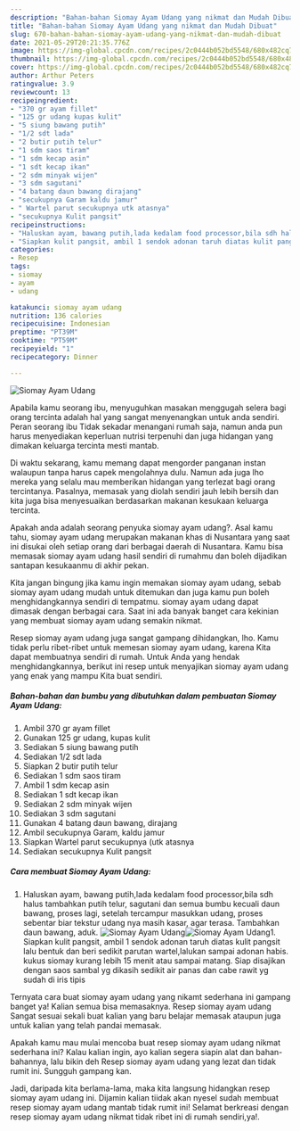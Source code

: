 ```yaml
---
description: "Bahan-bahan Siomay Ayam Udang yang nikmat dan Mudah Dibuat"
title: "Bahan-bahan Siomay Ayam Udang yang nikmat dan Mudah Dibuat"
slug: 670-bahan-bahan-siomay-ayam-udang-yang-nikmat-dan-mudah-dibuat
date: 2021-05-29T20:21:35.776Z
image: https://img-global.cpcdn.com/recipes/2c0444b052bd5548/680x482cq70/siomay-ayam-udang-foto-resep-utama.jpg
thumbnail: https://img-global.cpcdn.com/recipes/2c0444b052bd5548/680x482cq70/siomay-ayam-udang-foto-resep-utama.jpg
cover: https://img-global.cpcdn.com/recipes/2c0444b052bd5548/680x482cq70/siomay-ayam-udang-foto-resep-utama.jpg
author: Arthur Peters
ratingvalue: 3.9
reviewcount: 13
recipeingredient:
- "370 gr ayam fillet"
- "125 gr udang kupas kulit"
- "5 siung bawang putih"
- "1/2 sdt lada"
- "2 butir putih telur"
- "1 sdm saos tiram"
- "1 sdm kecap asin"
- "1 sdt kecap ikan"
- "2 sdm minyak wijen"
- "3 sdm sagutani"
- "4 batang daun bawang dirajang"
- "secukupnya Garam kaldu jamur"
- " Wartel parut secukupnya utk atasnya"
- "secukupnya Kulit pangsit"
recipeinstructions:
- "Haluskan ayam, bawang putih,lada kedalam food processor,bila sdh halus tambahkan putih telur, sagutani dan semua bumbu kecuali daun bawang, proses lagi, setelah tercampur masukkan udang, proses sebentar biar tekstur udang nya masih kasar, agar terasa. Tambahkan daun bawang, aduk."
- "Siapkan kulit pangsit, ambil 1 sendok adonan taruh diatas kulit pangsit lalu bentuk dan beri sedikit parutan wartel,lalukan sampai adonan habis. kukus siomay kurang lebih 15 menit atau sampai matang. Siap disajikan dengan saos sambal yg dikasih sedikit air panas dan cabe rawit yg sudah di iris tipis"
categories:
- Resep
tags:
- siomay
- ayam
- udang

katakunci: siomay ayam udang 
nutrition: 136 calories
recipecuisine: Indonesian
preptime: "PT39M"
cooktime: "PT59M"
recipeyield: "1"
recipecategory: Dinner

---
```



![Siomay Ayam Udang](https://img-global.cpcdn.com/recipes/2c0444b052bd5548/680x482cq70/siomay-ayam-udang-foto-resep-utama.jpg)

Apabila kamu seorang ibu, menyuguhkan masakan menggugah selera bagi orang tercinta adalah hal yang sangat menyenangkan untuk anda sendiri. Peran seorang ibu Tidak sekadar menangani rumah saja, namun anda pun harus menyediakan keperluan nutrisi terpenuhi dan juga hidangan yang dimakan keluarga tercinta mesti mantab.

Di waktu  sekarang, kamu memang dapat mengorder panganan instan walaupun tanpa harus capek mengolahnya dulu. Namun ada juga lho mereka yang selalu mau memberikan hidangan yang terlezat bagi orang tercintanya. Pasalnya, memasak yang diolah sendiri jauh lebih bersih dan kita juga bisa menyesuaikan berdasarkan makanan kesukaan keluarga tercinta. 



Apakah anda adalah seorang penyuka siomay ayam udang?. Asal kamu tahu, siomay ayam udang merupakan makanan khas di Nusantara yang saat ini disukai oleh setiap orang dari berbagai daerah di Nusantara. Kamu bisa memasak siomay ayam udang hasil sendiri di rumahmu dan boleh dijadikan santapan kesukaanmu di akhir pekan.

Kita jangan bingung jika kamu ingin memakan siomay ayam udang, sebab siomay ayam udang mudah untuk ditemukan dan juga kamu pun boleh menghidangkannya sendiri di tempatmu. siomay ayam udang dapat dimasak dengan berbagai cara. Saat ini ada banyak banget cara kekinian yang membuat siomay ayam udang semakin nikmat.

Resep siomay ayam udang juga sangat gampang dihidangkan, lho. Kamu tidak perlu ribet-ribet untuk memesan siomay ayam udang, karena Kita dapat membuatnya sendiri di rumah. Untuk Anda yang hendak menghidangkannya, berikut ini resep untuk menyajikan siomay ayam udang yang enak yang mampu Kita buat sendiri.

<!--inarticleads1-->

##### Bahan-bahan dan bumbu yang dibutuhkan dalam pembuatan Siomay Ayam Udang:

1. Ambil 370 gr ayam fillet
1. Gunakan 125 gr udang, kupas kulit
1. Sediakan 5 siung bawang putih
1. Sediakan 1/2 sdt lada
1. Siapkan 2 butir putih telur
1. Sediakan 1 sdm saos tiram
1. Ambil 1 sdm kecap asin
1. Sediakan 1 sdt kecap ikan
1. Sediakan 2 sdm minyak wijen
1. Sediakan 3 sdm sagutani
1. Gunakan 4 batang daun bawang, dirajang
1. Ambil secukupnya Garam, kaldu jamur
1. Siapkan  Wartel parut secukupnya (utk atasnya
1. Sediakan secukupnya Kulit pangsit




<!--inarticleads2-->

##### Cara membuat Siomay Ayam Udang:

1. Haluskan ayam, bawang putih,lada kedalam food processor,bila sdh halus tambahkan putih telur, sagutani dan semua bumbu kecuali daun bawang, proses lagi, setelah tercampur masukkan udang, proses sebentar biar tekstur udang nya masih kasar, agar terasa. Tambahkan daun bawang, aduk.
<img src="https://img-global.cpcdn.com/steps/4899c06e468c9f58/160x128cq70/siomay-ayam-udang-langkah-memasak-1-foto.jpg" alt="Siomay Ayam Udang"><img src="https://img-global.cpcdn.com/steps/769ccdf630482d72/160x128cq70/siomay-ayam-udang-langkah-memasak-1-foto.jpg" alt="Siomay Ayam Udang">1. Siapkan kulit pangsit, ambil 1 sendok adonan taruh diatas kulit pangsit lalu bentuk dan beri sedikit parutan wartel,lalukan sampai adonan habis. kukus siomay kurang lebih 15 menit atau sampai matang. Siap disajikan dengan saos sambal yg dikasih sedikit air panas dan cabe rawit yg sudah di iris tipis




Ternyata cara buat siomay ayam udang yang nikamt sederhana ini gampang banget ya! Kalian semua bisa memasaknya. Resep siomay ayam udang Sangat sesuai sekali buat kalian yang baru belajar memasak ataupun juga untuk kalian yang telah pandai memasak.

Apakah kamu mau mulai mencoba buat resep siomay ayam udang nikmat sederhana ini? Kalau kalian ingin, ayo kalian segera siapin alat dan bahan-bahannya, lalu bikin deh Resep siomay ayam udang yang lezat dan tidak rumit ini. Sungguh gampang kan. 

Jadi, daripada kita berlama-lama, maka kita langsung hidangkan resep siomay ayam udang ini. Dijamin kalian tiidak akan nyesel sudah membuat resep siomay ayam udang mantab tidak rumit ini! Selamat berkreasi dengan resep siomay ayam udang nikmat tidak ribet ini di rumah sendiri,ya!.

